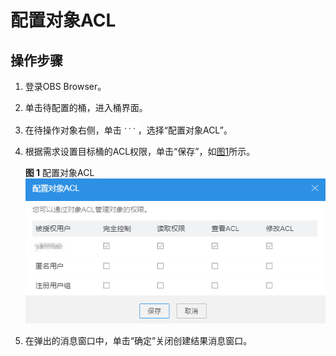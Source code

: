 # 配置对象ACL<a name="obs_03_0057"></a>

## 操作步骤<a name="section138381563212"></a>

1.  登录OBS Browser。
2.  单击待配置的桶，进入桶界面。
3.  在待操作对象右侧，单击![](figures/zh-cn_image_0129289422.png)，选择“配置对象ACL”。
4.  根据需求设置目标桶的ACL权限，单击“保存”，如[图1](#ff824ee795c054719ae026365b7671c8f)所示。

    **图 1**  配置对象ACL<a name="ff824ee795c054719ae026365b7671c8f"></a>  
    ![](figures/配置对象ACL.png "配置对象ACL")

5.  在弹出的消息窗口中，单击“确定”关闭创建结果消息窗口。

